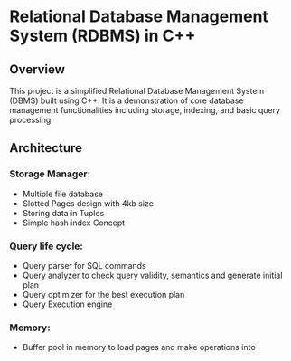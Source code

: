 # Relational Database Management System (RDBMS) in C++

## Overview

This project is a simplified Relational Database Management System (DBMS) built using C++. It is a demonstration of core database management functionalities including storage, indexing, and basic query processing.

## Architecture

### Storage Manager:
* Multiple file database
* Slotted Pages design with 4kb size
* Storing data in Tuples
* Simple hash index Concept

### Query life cycle:
* Query parser for SQL commands
* Query analyzer to check query validity, semantics and generate initial plan
* Query optimizer for the best execution plan
* Query Execution engine

### Memory:
* Buffer pool in memory to load pages and make operations into 
